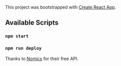 This project was bootstrapped with [Create React App](https://github.com/facebook/create-react-app).

## Available Scripts

### `npm start`
### `npm run deploy`

Thanks to [Nomics](https://nomics.com/docs) for their free API.


